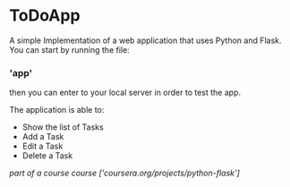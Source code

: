 # ToDoApp
A simple Implementation of a web application that uses Python and Flask.</br>
You can start by running the file:
### 'app'
then you can enter to your local server in order to test the app.</br>

The application is able to:
* Show the list of Tasks
* Add a Task
* Edit a Task
* Delete a Task

*part of a course course ['coursera.org/projects/python-flask']*